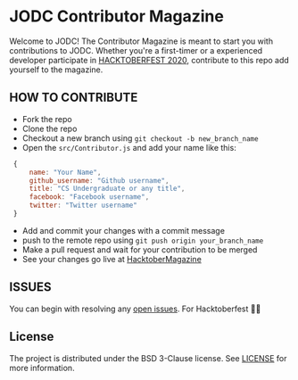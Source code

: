 # JODC Contributor Magazine
Welcome to JODC! The Contributor Magazine is meant to start you with contributions to JODC. Whether you're a first-timer or a experienced developer participate in [HACKTOBERFEST 2020](https://hacktoberfest.digitalocean.com/), contribute to this repo add yourself to the magazine. 


## HOW TO CONTRIBUTE
  * Fork the repo
  * Clone the repo
  * Checkout a new branch using  `git checkout -b new_branch_name`
  * Open the `src/Contributor.js` and add your name like this:
   ```javascript
    {
        name: "Your Name",
        github_username: "Github username",
        title: "CS Undergraduate or any title",
        facebook: "Facebook username",
        twitter: "Twitter username"
    }
  ```
  *  Add and commit your changes with a commit message
  *  push to the remote repo using  ``git push origin your_branch_name``
  *   Make a pull request and wait for your contribution to be merged
  *   See your changes go live at [HacktoberMagazine](https://hacktobermagazine.netlify.com/)

## ISSUES
You can begin with resolving any [open issues](https://github.com/JIITODC/Contributor-magazine/issues). For Hacktoberfest 🎊🎊

## License
The project is distributed under the BSD 3-Clause license. See [LICENSE](https://github.com/JIITODC/Contributor-magazine/blob/master/LICENSE) for more information.
